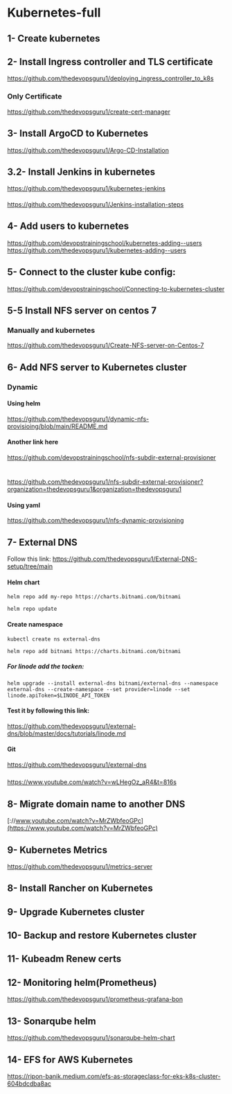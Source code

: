 # Kubernetes-full
## 1- Create kubernetes
## 2- Install Ingress controller and TLS certificate
https://github.com/thedevopsguru1/deploying_ingress_controller_to_k8s
### Only Certificate
https://github.com/thedevopsguru1/create-cert-manager
## 3- Install ArgoCD to Kubernetes
https://github.com/thedevopsguru1/Argo-CD-Installation
## 3.2- Install Jenkins in kubernetes
https://github.com/thedevopsguru1/kubernetes-jenkins
####
https://github.com/thedevopsguru1/Jenkins-installation-steps
## 4- Add users to kubernetes
https://github.com/devopstrainingschool/kubernetes-adding--users
https://github.com/thedevopsguru1/kubernetes-adding--users
## 5- Connect to the cluster kube config:
https://github.com/devopstrainingschool/Connecting-to-kubernetes-cluster
## 5-5 Install NFS server on centos 7
### Manually and kubernetes
https://github.com/thedevopsguru1/Create-NFS-server-on-Centos-7
## 6- Add NFS server to Kubernetes cluster
### Dynamic
#### Using helm
https://github.com/thedevopsguru1/dynamic-nfs-provisioing/blob/main/README.md
#### Another link here
https://github.com/devopstrainingschool/nfs-subdir-external-provisioner
#
https://github.com/thedevopsguru1/nfs-subdir-external-provisioner?organization=thedevopsguru1&organization=thedevopsguru1
#### Using yaml
https://github.com/thedevopsguru1/nfs-dynamic-provisioning

## 7- External DNS 
Follow this link: https://github.com/thedevopsguru1/External-DNS-setup/tree/main
#### Helm chart
```
helm repo add my-repo https://charts.bitnami.com/bitnami
```
```
helm repo update
```
#### Create namespace
```
kubectl create ns external-dns
```
```
helm repo add bitnami https://charts.bitnami.com/bitnami
```
##### For linode add the tocken:
```
helm upgrade --install external-dns bitnami/external-dns --namespace external-dns --create-namespace --set provider=linode --set linode.apiToken=$LINODE_API_TOKEN
```
#### Test it by following this link:
https://github.com/thedevopsguru1/external-dns/blob/master/docs/tutorials/linode.md
#### Git 
https://github.com/thedevopsguru1/external-dns
#####
https://www.youtube.com/watch?v=wLHegOz_aR4&t=816s
## 8- Migrate domain name to another DNS
[://www.youtube.com/watch?v=MrZWbfeoGPc](https://www.youtube.com/watch?v=MrZWbfeoGPc)
## 9- Kubernetes Metrics
https://github.com/thedevopsguru1/metrics-server
## 8- Install Rancher on Kubernetes
## 9- Upgrade Kubernetes cluster
## 10- Backup and restore Kubernetes cluster
## 11- Kubeadm Renew certs
## 12- Monitoring helm(Prometheus)
https://github.com/thedevopsguru1/prometheus-grafana-bon
## 13- Sonarqube helm
https://github.com/thedevopsguru1/sonarqube-helm-chart

## 14- EFS for AWS Kubernetes
https://ripon-banik.medium.com/efs-as-storageclass-for-eks-k8s-cluster-604bdcdba8ac

